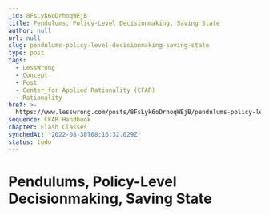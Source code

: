 ```yaml
---
_id: 8FsLyk6oDrhoqWEjB
title: Pendulums, Policy-Level Decisionmaking, Saving State
author: null
url: null
slug: pendulums-policy-level-decisionmaking-saving-state
type: post
tags:
  - LessWrong
  - Concept
  - Post
  - Center_for Applied Rationality (CFAR)
  - Rationality
href: >-
  https://www.lesswrong.com/posts/8FsLyk6oDrhoqWEjB/pendulums-policy-level-decisionmaking-saving-state
sequence: CFAR Handbook
chapter: Flash Classes
synchedAt: '2022-08-30T08:16:32.029Z'
status: todo
---
```


# Pendulums, Policy-Level Decisionmaking, Saving State
